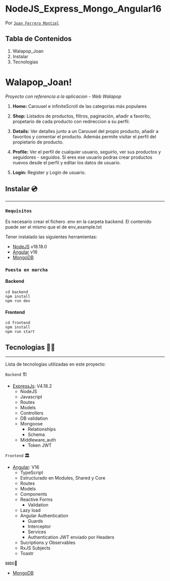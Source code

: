 # NodeJS_Express_Mongo_Angular16

Por [`Joan Ferrero Montiel`](https://github.com/JoanFerrero)  

## Tabla de Contenidos

1. Walapop_Joan
2. Instalar
3. Tecnologias


# Walapop_Joan! 
_Proyecto con referencia a la aplicacion - Web Walapop_

1. **Home:**
   Carousel e infiniteScroll de las categorias más populares

2. **Shop:**
   Listados de productos, filtros, paginación, añadir a favorito, propetario de cada producto con redireccion a su perfil.

3. **Details:**
   Ver detalles junto a un Carousel del propio producto, añadir a favoritos y comentar el producto.
   Además permite visitar el perfil del propietario de producto.

4. **Profile:**
   Ver el perfil de cualquier usuario, seguirlo, ver sus productos y seguidores - seguidos. 
   Si eres ese usuario podras crear productos nuevos desde el perfil y editar los datos de usuario.
   

5. **Login:**
   Register y Login de usuario.

## Instalar 💿

---

### `Requisitos`
Es necesario crear el fichero .env en la carpeta backend. El contenido puede ser el mismo que el de env_example.txt

Tener instalado las siguientes herramientas:

- [NodeJS](https://nodejs.org/en/download/) v18.18.0
- [Angular](https://angularjs.org) v16
- [MongoDB](https://www.mongodb.com/try/download/community)

### `Puesta en marcha`

#### Backend
  ```
  cd backend
  npm install
  npm run dev
  ```

  #### Frontend
  ```
  cd frontend
  npm install
  npm run start
  ```

## Tecnologías 👨‍💻

---

Lista de tecnologías utilizadas en este proyecto:

`Backend` 🏗️

- [ExpressJs](https://expressjs.com/): V4.18.2
  - NodeJS
  - Javascript
  - Routes
  - Models
  - Controllers
  - DB validation
  - Mongoose
    - Relationships
    - Schema
  - Middleware_auth
    - Token JWT


`Frontend` 🏛️

- [Angular](https://angularjs.org): V16
  - TypeScript
  - Estructurado en Modules, Shared y Core
  - Routes
  - Models
  - Components
  - Reactive Forms
    - Validation
  - Lazy load
  - Angular Authentication
    - Guards
    - Interceptor
    - Services
    - Authentication JWT enviado por Headers
  - Sucriptions y Observables
  - RxJS Subjects
  - Toastr
  

`BBDD`💾

- [MongoDB](https://www.mongodb.com/)